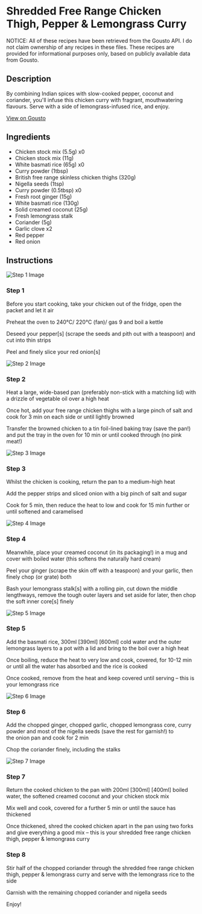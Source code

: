 # Shredded Free Range Chicken Thigh, Pepper & Lemongrass Curry

NOTICE: All of these recipes have been retrieved from the Gousto API. I do not claim ownership of any recipes in these files. These recipes are provided for informational purposes only, based on publicly available data from Gousto.

## Description

By combining Indian spices with slow-cooked pepper, coconut and coriander, you'll infuse this chicken curry with fragrant, mouthwatering flavours. Serve with a side of lemongrass-infused rice, and enjoy.

[View on Gousto](https://www.gousto.co.uk/recipes/cookbook/shredded-free-range-chicken-thigh-pepper-lemongrass-curry-with-rice)

## Ingredients

- Chicken stock mix (5.5g) x0
- Chicken stock mix (11g)
- White basmati rice (65g) x0
- Curry powder (1tbsp)
- British free range skinless chicken thighs (320g)
- Nigella seeds (1tsp)
- Curry powder (0.5tbsp) x0
- Fresh root ginger (15g)
- White basmati rice (130g)
- Solid creamed coconut (25g)
- Fresh lemongrass stalk
- Coriander (5g)
- Garlic clove x2
- Red pepper
- Red onion

## Instructions

![Step 1 Image](https://production-media.gousto.co.uk/cms/recipe-step-image/step-1-1721140700703-x200.jpg)

### Step 1

Before you start cooking, take your chicken out of the fridge, open the packet and let it air

Preheat the oven to 240°C/ 220°C (fan)/ gas 9 and boil a kettle

Deseed your pepper[s] (scrape the seeds and pith out with a teaspoon) and cut into thin strips

Peel and finely slice your red onion[s]

![Step 2 Image](https://production-media.gousto.co.uk/cms/recipe-step-image/Step-2-1721140707623-x200.jpg)

### Step 2

Heat a large, wide-based pan (preferably non-stick with a matching lid) with a drizzle of vegetable oil over a high heat

Once hot, add your free range chicken thighs with a large pinch of salt and cook for 3 min on each side or until lightly browned

Transfer the browned chicken to a tin foil-lined baking tray (save the pan!) and put the tray in the oven for 10 min or until cooked through (no pink meat!)

![Step 3 Image](https://production-media.gousto.co.uk/cms/recipe-step-image/Step-3-1721140712749-x200.jpg)

### Step 3

Whilst the chicken is cooking, return the pan to a medium-high heat

Add the pepper strips and sliced onion with a big pinch of salt and sugar

Cook for 5 min, then reduce the heat to low and cook for 15 min further or until softened and caramelised

![Step 4 Image](https://production-media.gousto.co.uk/cms/recipe-step-image/Step-4-1721140718637-x200.jpg)

### Step 4

Meanwhile, place your creamed coconut (in its packaging!) in a mug and cover with boiled water (this softens the naturally hard cream)

Peel your ginger (scrape the skin off with a teaspoon) and your garlic, then finely chop (or grate) both

Bash your lemongrass stalk[s] with a rolling pin, cut down the middle lengthways, remove the tough outer layers and set aside for later, then chop the soft inner core[s] finely

![Step 5 Image](https://production-media.gousto.co.uk/cms/recipe-step-image/step-5-1721140725688-x200.jpg)

### Step 5

Add the basmati rice, 300ml<span class="text-purple"> [390ml]</span><span class="text-danger"> [600ml] </span>cold water and the outer lemongrass layers to a pot with a lid and bring to the boil over a high heat

Once boiling, reduce the heat to very low and cook, covered, for 10-12 min or until all the water has absorbed and the rice is cooked

Once cooked, remove from the heat and keep covered until serving – this is your lemongrass rice

![Step 6 Image](https://production-media.gousto.co.uk/cms/recipe-step-image/step-6-1721140730729-x200.jpg)

### Step 6

Add the chopped ginger, chopped garlic, chopped lemongrass core, curry powder and most of the nigella seeds (save the rest for garnish!) to the onion pan and cook for 2 min

Chop the coriander finely, including the stalks

![Step 7 Image](https://production-media.gousto.co.uk/cms/recipe-step-image/step-7-1721140736620-x200.jpg)

### Step 7

Return the cooked chicken to the pan with 200ml <span class="text-purple">[300ml]</span> <span class="text-danger">[400ml]</span> boiled water, the softened creamed coconut and your chicken stock mix

Mix well and cook, covered for a further 5 min or until the sauce has thickened

Once thickened, shred the cooked chicken apart in the pan using two forks and give everything a good mix – this is your shredded free range chicken thigh, pepper & lemongrass curry

### Step 8

Stir half of the chopped coriander through the shredded free range chicken thigh, pepper & lemongrass curry and serve with the lemongrass rice to the side

Garnish with the remaining chopped coriander and nigella seeds

Enjoy!

